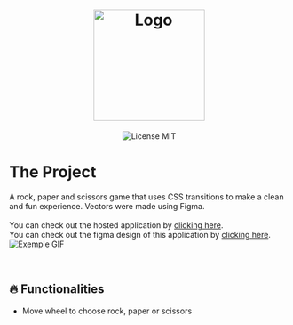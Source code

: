 <h1 align="center">
  <img alt="Logo" height="200" src="https://github.com/MarcioAlvior/-RockPaperScissors/blob/main/img/Icon.svg" />
  <br>
</h1>

<p align="center">

   <img alt="License MIT" src="https://img.shields.io/badge/license-MIT-blue">
</p>

# The Project

A rock, paper and scissors game that uses CSS transitions to make a clean and fun experience. Vectors were made using Figma.
<br>
<br>
You can check out the hosted application by [clicking here](https://marcio-rockpaperscissors.netlify.app/).
<br>
You can check out the figma design of this application by [clicking here](https://www.figma.com/file/hqq3iFPjh2VfSdZMY0zBVO/Game-Mockup).
<br>
<img alt="Exemple GIF" src="https://github.com/MarcioAlvior/-RockPaperScissors/blob/main/demonstration.gif" />

<br>

## :fire: Functionalities

- Move wheel to choose rock, paper or scissors

<br>
